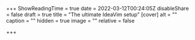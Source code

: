 +++
ShowReadingTime = true
date = 2022-03-12T00:24:05Z
disableShare = false
draft = true
title = "The ultimate IdeaVim setup"
[cover]
alt = ""
caption = ""
hidden = true
image = ""
relative = false

+++
